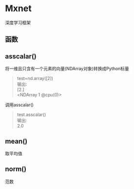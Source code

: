 # Mxnet

深度学习框架

## 函数

## asscalar()

将一维且只含有一个元素的向量(NDArray对象)转换成Python标量
> test=nd.array([2])   
> 输出:   
> [2.]   
> <NDArray 1 @cpu(0)>

调用asscalar()
> test.asscalar()   
> 输出:   
> 2.0

## mean()

取平均值

## norm()

范数